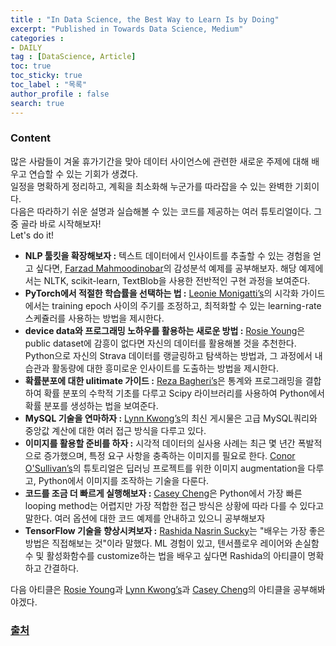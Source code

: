 ```yaml
---
title : "In Data Science, the Best Way to Learn Is by Doing"
excerpt: "Published in Towards Data Science, Medium"
categories :
- DAILY
tag : [DataScience, Article]
toc: true
toc_sticky: true
toc_label : "목록"
author_profile : false
search: true
---
```

### Content

많은 사람들이 겨울 휴가기간을 맞아 데이터 사이언스에 관련한 새로운 주제에 대해 배우고 연습할 수 있는 기회가 생겼다.    
일정을 명확하게 정리하고, 계획을 최소화해 누군가를 따라잡을 수 있는 완벽한 기회이다.    
다음은 따라하기 쉬운 설명과 실습해볼 수 있는 코드를 제공하는 여러 튜토리얼이다. 그 중 골라 바로 시작해보자!  
Let's do it!

- **NLP 툴킷을 확장해보자 :** 텍스트 데이터에서 인사이트를 추출할 수 있는 경험을 얻고 싶다면, [Farzad Mahmoodinobar](https://towardsdatascience.com/sentiment-analysis-intro-and-implementation-ddf648f79327)의 감성분석 예제를 공부해보자. 해당 예제에서는 NLTK, scikit-learn, TextBlob을 사용한 전반적인 구현 과정을 보여준다.
- **PyTorch에서 적절한 학습률을 선택하는 법 :** [Leonie Monigatti’s](https://towardsdatascience.com/a-visual-guide-to-learning-rate-schedulers-in-pytorch-24bbb262c863)의 시각화 가이드에서는 training epoch 사이의 주기를 조정하고, 최적화할 수 있는 learning-rate 스케쥴러를 사용하는 방법을 제시한다.
- **device data와 프로그래밍 노하우를 활용하는 새로운 방법 :** [Rosie Young](https://towardsdatascience.com/analysing-strava-data-with-python-b8a5badb019f)은 public dataset에 감흥이 없다면 자신의 데이터를 활용해볼 것을 추천한다. Python으로 자신의 Strava 데이터를 랭글링하고 탐색하는 방법과, 그 과정에서 내 습관과 활동량에 대한 흥미로운 인사이트를 도출하는 방법을 제시한다.
- **확률분포에 대한 ulitimate 가이드 :** [Reza Bagheri’s](https://towardsdatascience.com/understanding-probability-distributions-using-python-9eca9c1d9d38)은 통계와 프로그래밍을 결합하여 확률 분포의 수학적 기초를 다루고 Scipy 라이브러리를 사용하여 Python에서 확률 분포를 생성하는 법을 보여준다.
- **MySQL 기술을 연마하자 :** [Lynn Kwong’s](https://towardsdatascience.com/how-to-calculate-medians-with-grouping-in-mysql-abb22a3e5097)의 최신 게시물은 고급 MySQL쿼리와 중앙값 계산에 대한 여러 접근 방식을 다루고 있다.
- **이미지를 활용할 준비를 하자 :** 시각적 데이터의 실사용 사례는 최근 몇 년간 폭발적으로 증가했으며, 특정 요구 사항을 충족하는 이미지를 필요로 한다. [Conor O'Sullivan’s](https://towardsdatascience.com/augmenting-images-for-deep-learning-3f1ea92a891c)의 튜토리얼은 딥러닝 프로젝트를 위한 이미지 augmentation을 다루고, Python에서 이미지를 조작하는 기술을 다룬다.
- **코드를 조금 더 빠르게 실행해보자 :** [Casey Cheng](https://towardsdatascience.com/the-art-of-speeding-up-python-loop-4970715717c)은 Python에서 가장 빠른 looping method는 어렵지만 가장 적합한 접근 방식은 상황에 따라 다를 수 있다고 말한다. 여러 옵션에 대한 코드 예제를 안내하고 있으니 공부해보자
- **TensorFlow 기술을 향상시켜보자 :** [Rashida Nasrin Sucky](https://towardsdatascience.com/how-to-define-custom-layer-activation-function-and-loss-function-in-tensorflow-bdd7e78eb67)는 "배우는 가장 좋은 방법은 직접해보는 것"이라 말했다. ML 경험이 있고, 텐서플로우 레이어와 손실함수 및 활성화함수를 customize하는 법을 배우고 싶다면 Rashida의 아티클이 명확하고 간결하다.

다음 아티클은 [Rosie Young](https://towardsdatascience.com/analysing-strava-data-with-python-b8a5badb019f)과 [Lynn Kwong’s](https://towardsdatascience.com/how-to-calculate-medians-with-grouping-in-mysql-abb22a3e5097)과 [Casey Cheng](https://towardsdatascience.com/the-art-of-speeding-up-python-loop-4970715717c)의 아티클을 공부해봐야겠다.

### [출처](https://towardsdatascience.com/in-data-science-the-best-way-to-learn-is-by-doing-6d16e38d7f1a) 